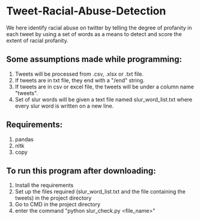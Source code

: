 # Tweet-Racial-Abuse-Detection
We here identify racial abuse on twitter by telling the degree of profanity in each tweet by using a set of words as a means to detect and score the extent of racial profanity.

## Some assumptions made while programming:
 1. Tweets will be processed from .csv, .xlsx or .txt file.
 2. If tweets are in txt file, they end with a "/end" string.
 3. If tweets are in csv or excel file, the tweets will be under a column name "tweets".
 4. Set of slur words will be given a text file named slur_word_list.txt where every slur word is written on a new line.

## Requirements:
1. pandas 
2. nltk
3. copy

## To run this program after downloading:
1. Install the requirements
2. Set up the files required (slur_word_list.txt and the file containing the tweets) in the project directory
3. Go to CMD in the project directory
4. enter the command "python slur_check.py <file_name>"
